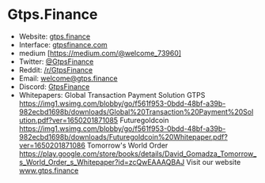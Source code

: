 # Gtps.Finance 
- Website: [gtps.finance](https://gtps.finance/)
- Interface: [gtpsfinance.com](https://gtpsfinance.com)
- medium [https://medium.com/@welcome_73960]
- Twitter: [@GtpsFinance](https://twitter.com/GtpsFinance)
- Reddit: [/r/GtpsFinance](https://www.reddit.com/r/GtpsFinance/)
- Email: [welcome@gtps.finance](mailto:welcome@gtps.finance)
- Discord: [GtpsFinance](https://discord.gg/gtpsfinance)
- Whitepapers:
Global Transaction Payment Solution GTPS
  https://img1.wsimg.com/blobby/go/f561f953-0bdd-48bf-a39b-982ecbd1698b/downloads/Global%20Transaction%20Payment%20Solution.pdf?ver=1650201871085
Futuregoldcoin
  https://img1.wsimg.com/blobby/go/f561f953-0bdd-48bf-a39b-982ecbd1698b/downloads/Futuregoldcoin%20Whitepaper.pdf?ver=1650201871086
Tomorrow's World Order
  https://play.google.com/store/books/details/David_Gomadza_Tomorrow_s_World_Order_s_Whitepaper?id=zcQwEAAAQBAJ
  Visit our website www.gtps.finance

